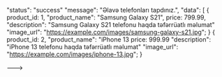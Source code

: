 
  "status": "success"   "message": "Əlavə telefonları tapdınız.",
  "data": [ {
      product_id: 1,
      "product_name": "Samsung Galaxy S21",  price: 799.99,   "description": "Samsung Galaxy S21 telefonu haqda təfərrüatlı məlumat"  "image_url": "https://example.com/images/samsung-galaxy-s21.jpg";
    }
    {
      product_id: 2,
      "product_name": "iPhone 13  price: 999.99
      "description": "iPhone 13 telefonu haqda təfərrüatlı məlumat"  "image_url": "https://example.com/images/iphone-13.jpg";
    }


--->
